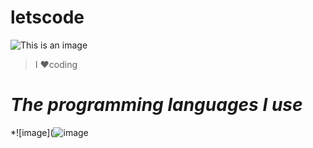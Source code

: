 # letscode
![This is an image](https://encrypted-tbn0.gstatic.com/images?q=tbn:ANd9GcRLoJdVHuYOQPGGQqfs76dI7qzPWuu8viTYGA&usqp=CAU)
>I ❤️coding 
# ***The programming languages I use*** 
*![image](![image](https://user-images.githubusercontent.com/94703255/170294413-2bf78d75-6b8b-4be6-a3c0-fcec0cb3d147.png)

